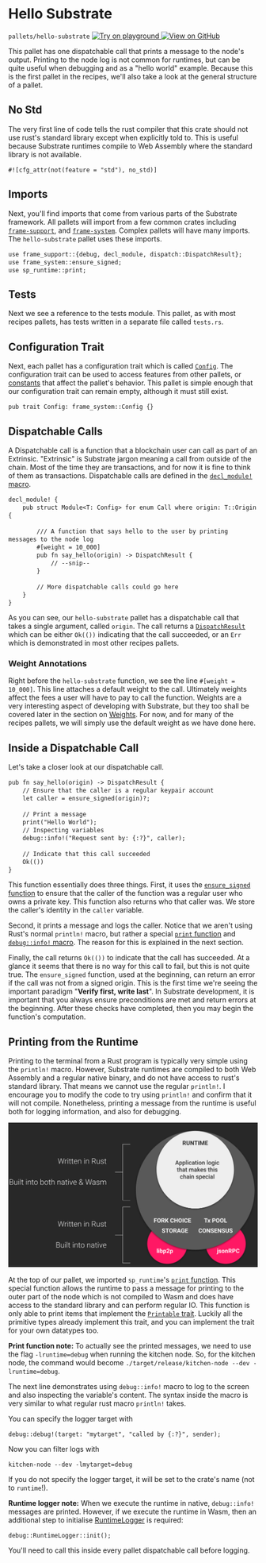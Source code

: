 # Hello Substrate

`pallets/hello-substrate`
<a target="_blank" href="https://playground.substrate.dev/?deploy=recipes&files=%2Fhome%2Fsubstrate%2Fworkspace%2Fpallets%2Fhello-substrate%2Fsrc%2Flib.rs">
	<img src="https://img.shields.io/badge/Playground-Try%20it!-brightgreen?logo=Parity%20Substrate" alt ="Try on playground"/>
</a>
<a target="_blank" href="https://github.com/substrate-developer-hub/recipes/tree/master/pallets/hello-substrate/src/lib.rs">
	<img src="https://img.shields.io/badge/Github-View%20Code-brightgreen?logo=github" alt ="View on GitHub"/>
</a>

This pallet has one
dispatchable call that prints a message to the node's output. Printing to the node log is not common for runtimes, but can be quite useful when debugging and as a "hello world" example. Because this is the first pallet in the recipes, we'll also take a look at the general structure of a pallet.

## No Std

The very first line of code tells the rust compiler that this crate should not use rust's standard
library except when explicitly told to. This is useful because Substrate runtimes compile to Web
Assembly where the standard library is not available.

```rust, ignore
#![cfg_attr(not(feature = "std"), no_std)]
```

## Imports

Next, you'll find imports that come from various parts of the Substrate framework. All pallets will
import from a few common crates including
[`frame-support`](https://substrate.dev/rustdocs/v3.0.0/frame_support/index.html), and
[`frame-system`](https://substrate.dev/rustdocs/v3.0.0/frame_system/index.html). Complex pallets will have many
imports. The `hello-substrate` pallet uses these imports.

```rust, ignore
use frame_support::{debug, decl_module, dispatch::DispatchResult};
use frame_system::ensure_signed;
use sp_runtime::print;
```

## Tests

Next we see a reference to the tests module. This pallet, as with most recipes pallets, has tests written in a separate file called
`tests.rs`.

## Configuration Trait

Next, each pallet has a configuration trait which is called [`Config`](https://substrate.dev/rustdocs/v3.0.0/frame_system/pallet/trait.Config.html). The configuration trait can be
used to access features from other pallets, or [constants](./constants.md) that affect
the pallet's behavior. This pallet is simple enough that our configuration trait can remain empty,
although it must still exist.

```rust, ignore
pub trait Config: frame_system::Config {}
```

## Dispatchable Calls

A Dispatchable call is a function that a blockchain user can call as part of an Extrinsic.
"Extrinsic" is Substrate jargon meaning a call from outside of the chain. Most of the time they are
transactions, and for now it is fine to think of them as transactions. Dispatchable calls are
defined in the
[`decl_module!` macro](https://substrate.dev/rustdocs/v3.0.0/frame_support/macro.decl_module.html).

```rust, ignore
decl_module! {
	pub struct Module<T: Config> for enum Call where origin: T::Origin {

		/// A function that says hello to the user by printing messages to the node log
		#[weight = 10_000]
		pub fn say_hello(origin) -> DispatchResult {
			// --snip--
		}

		// More dispatchable calls could go here
	}
}
```

As you can see, our `hello-substrate` pallet has a dispatchable call that takes a single argument,
called `origin`. The call returns a
[`DispatchResult`](https://substrate.dev/rustdocs/v3.0.0/frame_support/dispatch/type.DispatchResult.html) which
can be either `Ok(())` indicating that the call succeeded, or an `Err` which is demonstrated in most other recipes pallets.

### Weight Annotations

Right before the `hello-substrate` function, we see the line `#[weight = 10_000]`. This line
attaches a default weight to the call. Ultimately weights affect the fees a user will have to pay to
call the function. Weights are a very interesting aspect of developing with Substrate, but they too
shall be covered later in the section on [Weights](./weights.md). For now, and for many of
the recipes pallets, we will simply use the default weight as we have done here.

## Inside a Dispatchable Call

Let's take a closer look at our dispatchable call.

```rust, ignore
pub fn say_hello(origin) -> DispatchResult {
	// Ensure that the caller is a regular keypair account
	let caller = ensure_signed(origin)?;

	// Print a message
	print("Hello World");
	// Inspecting variables
	debug::info!("Request sent by: {:?}", caller);

	// Indicate that this call succeeded
	Ok(())
}
```

This function essentially does three things. First, it uses the
[`ensure_signed` function](https://substrate.dev/rustdocs/v3.0.0/frame_system/fn.ensure_signed.html) to ensure
that the caller of the function was a regular user who owns a private key. This function also
returns who that caller was. We store the caller's identity in the `caller` variable.

Second, it prints a message and logs the caller. Notice that we aren't using Rust's normal
`println!` macro, but rather a special
[`print` function](https://substrate.dev/rustdocs/v3.0.0/sp_runtime/fn.print.html) and
[`debug::info!` macro](https://substrate.dev/rustdocs/v3.0.0/frame_support/debug/macro.info.html). The reason for
this is explained in the next section.

Finally, the call returns `Ok(())` to indicate that the call has succeeded. At a glance it seems
that there is no way for this call to fail, but this is not quite true. The `ensure_signed`
function, used at the beginning, can return an error if the call was not from a signed origin. This
is the first time we're seeing the important paradigm "**Verify first, write last**". In Substrate
development, it is important that you always ensure preconditions are met and return errors at the
beginning. After these checks have completed, then you may begin the function's computation.

## Printing from the Runtime

Printing to the terminal from a Rust program is typically very simple using the `println!` macro.
However, Substrate runtimes are compiled to both Web Assembly and a regular native binary, and do
not have access to rust's standard library. That means we cannot use the regular `println!`. I
encourage you to modify the code to try using `println!` and confirm that it will not compile.
Nonetheless, printing a message from the runtime is useful both for logging information, and also
for debugging.

![Substrate Architecture Diagram](./img/substrate-architecture.png)

At the top of our pallet, we imported `sp_runtime`'s
[`print` function](https://substrate.dev/rustdocs/v3.0.0/sp_runtime/fn.print.html). This special function allows
the runtime to pass a message for printing to the outer part of the node which is not compiled to
Wasm and does have access to the standard library and can perform regular IO. This function is only
able to print items that implement the
[`Printable` trait](https://substrate.dev/rustdocs/v3.0.0/sp_runtime/traits/trait.Printable.html). Luckily all
the primitive types already implement this trait, and you can implement the trait for your own
datatypes too.

**Print function note:** To actually see the printed messages, we need to use the flag
`-lruntime=debug` when running the kitchen node. So, for the kitchen node, the command would become
`./target/release/kitchen-node --dev -lruntime=debug`.

The next line demonstrates using `debug::info!` macro to log to the screen and also inspecting the
variable's content. The syntax inside the macro is very similar to what regular rust macro
`println!` takes.

You can specify the logger target with 
```rust, ignore
debug::debug!(target: "mytarget", "called by {:?}", sender);
```
Now you can filter logs with
```
kitchen-node --dev -lmytarget=debug
```
If you do not specify the logger target, it will be set to the crate's name (not to `runtime`!).

**Runtime logger note:** When we execute the runtime in native, `debug::info!` messages are printed.
However, if we execute the runtime in Wasm, then an additional step to initialise
[RuntimeLogger](https://substrate.dev/rustdocs/v3.0.0/frame_support/debug/struct.RuntimeLogger.html) is required:
```
debug::RuntimeLogger::init();
```
You'll need to call this inside every pallet dispatchable call before logging.
